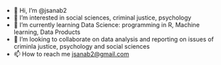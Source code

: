 - 👋 Hi, I’m @jsanab2
- 👀 I’m interested in social sciences, criminal justice, psychology
- 🌱 I’m currently learning Data Science: programming in R, Machine learning, Data Products
- 💞️ I’m looking to collaborate on data analysis and reporting on issues of criminla justice, psychology and social sciences
- 📫 How to reach me jsanab2@gmail.com

<!---
jsanab2/jsanab2 is a ✨ special ✨ repository because its `README.md` (this file) appears on your GitHub profile.
You can click the Preview link to take a look at your changes.
--->
